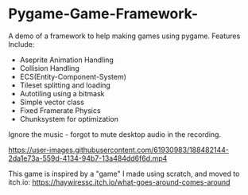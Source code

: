 # Pygame-Game-Framework-
A demo of a framework to help making games using pygame.
Features Include:
* Aseprite Animation Handling
* Collision Handling
* ECS(Entity-Component-System)
* Tileset splitting and loading
* Autotiling using a bitmask
* Simple vector class
* Fixed Framerate Physics
* Chunksystem for optimization

Ignore the music - forgot to mute desktop audio in the recording.


https://user-images.githubusercontent.com/61930983/188482144-2da1e73a-559d-4134-94b7-13a484dd6f6d.mp4

This game is inspired by a "game" I made using scratch, and moved to itch.io:
https://haywiressc.itch.io/what-goes-around-comes-around
